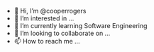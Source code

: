 - 👋 Hi, I’m @cooperrogers
- 👀 I’m interested in ...
- 🌱 I’m currently learning Software Engineering
- 💞️ I’m looking to collaborate on ...
- 📫 How to reach me ...

<!---
cooperrogers/cooperrogers is a ✨ special ✨ repository because its `README.md` (this file) appears on your GitHub profile.
You can click the Preview link to take a look at your changes.
--->
